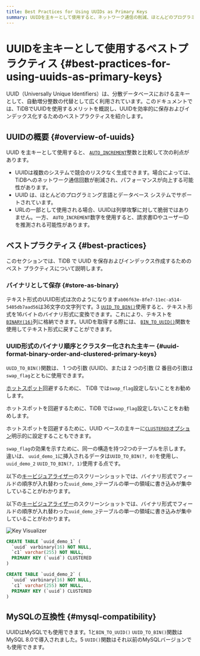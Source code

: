 ```yaml
---
title: Best Practices for Using UUIDs as Primary Keys
summary: UUIDを主キーとして使用すると、ネットワーク通信の削減、ほとんどのプログラミング言語とデータベースでのサポート、列挙攻撃からの保護などの利点があります。UUIDはバイナリ形式でBINARY(16)`列に格納することをお勧めします。また、ホットスポットの発生を防ぐため、TiDBでは`swap_flag`の設定を避けることをお勧めします。UUIDはMySQLと互換性があります。
---
```


# UUIDを主キーとして使用するベストプラクティス {#best-practices-for-using-uuids-as-primary-keys}

UUID（Universally Unique Identifiers）は、分散データベースにおける主キーとして、自動増分整数の代替として広く利用されています。このドキュメントでは、TiDBでUUIDを使用するメリットを概説し、UUIDを効率的に保存およびインデックス化するためのベストプラクティスを紹介します。

## UUIDの概要 {#overview-of-uuids}

UUID を主キーとして使用すると、 [`AUTO_INCREMENT`](/auto-increment.md)整数と比較して次の利点があります。

-   UUIDは複数のシステムで競合のリスクなく生成できます。場合によっては、TiDBへのネットワーク通信回数が削減され、パフォーマンスが向上する可能性があります。
-   UUID は、ほとんどのプログラミング言語とデータベース システムでサポートされています。
-   URLの一部として使用される場合、UUIDは列挙攻撃に対して脆弱ではありません。一方、 `AUTO_INCREMENT`数字を使用すると、請求書IDやユーザーIDを推測される可能性があります。

## ベストプラクティス {#best-practices}

このセクションでは、TiDB で UUID を保存およびインデックス作成するためのベスト プラクティスについて説明します。

### バイナリとして保存 {#store-as-binary}

テキスト形式のUUID形式は次のようになります`ab06f63e-8fe7-11ec-a514-5405db7aad56`は36文字の文字列です。3 [`UUID_TO_BIN()`](/functions-and-operators/miscellaneous-functions.md#uuid_to_bin)使用すると、テキスト形式を16バイトのバイナリ形式に変換できます。これにより、テキストを[`BINARY(16)`](/data-type-string.md#binary-type)列に格納できます。UUIDを取得する際には、 [`BIN_TO_UUID()`](/functions-and-operators/miscellaneous-functions.md#bin_to_uuid)関数を使用してテキスト形式に戻すことができます。

### UUID形式のバイナリ順序とクラスター化された主キー {#uuid-format-binary-order-and-clustered-primary-keys}

`UUID_TO_BIN()`関数は、 1 つの引数 (UUID)、または 2 つの引数 (2 番目の引数は`swap_flag`とともに使用できます。

<CustomContent platform="tidb">

[ホットスポット](/best-practices/high-concurrency-best-practices.md)回避するために、 TiDB では`swap_flag`設定しないことをお勧めします。

</CustomContent>

<CustomContent platform="tidb-cloud">

ホットスポットを回避するために、TiDB では`swap_flag`設定しないことをお勧めします。

</CustomContent>

ホットスポットを回避するために、UUID ベースの主キーに[`CLUSTERED`オプション](/clustered-indexes.md)明示的に設定することもできます。

`swap_flag`の効果を示すために、同一の構造を持つ2つのテーブルを示します。違いは、 `uuid_demo_1`に挿入されるデータは`UUID_TO_BIN(?, 0)`を使用し、 `uuid_demo_2` `UUID_TO_BIN(?, 1)`使用する点です。

<CustomContent platform="tidb">

以下の[キービジュアライザー](/dashboard/dashboard-key-visualizer.md)のスクリーンショットでは、バイナリ形式でフィールドの順序が入れ替わった`uuid_demo_2`テーブルの単一の領域に書き込みが集中していることがわかります。

</CustomContent>

<CustomContent platform="tidb-cloud">

以下の[キービジュアライザー](/tidb-cloud/tune-performance.md#key-visualizer)のスクリーンショットでは、バイナリ形式でフィールドの順序が入れ替わった`uuid_demo_2`テーブルの単一の領域に書き込みが集中していることがわかります。

</CustomContent>

![Key Visualizer](https://docs-download.pingcap.com/media/images/docs/best-practices/uuid_keyviz.png)

```sql
CREATE TABLE `uuid_demo_1` (
  `uuid` varbinary(16) NOT NULL,
  `c1` varchar(255) NOT NULL,
  PRIMARY KEY (`uuid`) CLUSTERED
)
```

```sql
CREATE TABLE `uuid_demo_2` (
  `uuid` varbinary(16) NOT NULL,
  `c1` varchar(255) NOT NULL,
  PRIMARY KEY (`uuid`) CLUSTERED
)
```

## MySQLの互換性 {#mysql-compatibility}

UUIDはMySQLでも使用できます。1と`BIN_TO_UUID()` `UUID_TO_BIN()`関数はMySQL 8.0で導入されました。5 `UUID()`関数はそれ以前のMySQLバージョンでも使用できます。
